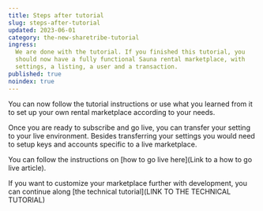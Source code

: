 ```yaml
---
title: Steps after tutorial
slug: steps-after-tutorial
updated: 2023-06-01
category: the-new-sharetribe-tutorial
ingress:
  We are done with the tutorial. If you finished this tutorial, you
  should now have a fully functional Sauna rental marketplace, with
  settings, a listing, a user and a transaction.
published: true
noindex: true
---
```


You can now follow the tutorial instructions or use what you learned
from it to set up your own rental marketplace according to your needs.

Once you are ready to subscribe and go live, you can transfer your
setting to your live environment. Besides transferring your settings you
would need to setup keys and accounts specific to a live marketplace.

You can follow the instructions on [how to go live here](Link to a how
to go live article).

If you want to customize your marketplace further with development, you
can continue along [the technical tutorial](LINK TO THE TECHNICAL
TUTORIAL)
